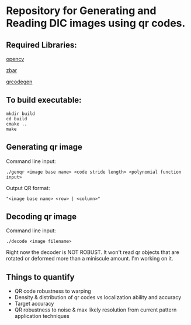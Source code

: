 # Repository for Generating and Reading DIC images using qr codes.

## Required Libraries:

[opencv](https://github.com/opencv/opencv)

[zbar](https://github.com/ZBar/ZBar)

[qrcodegen](https://www.nayuki.io/page/qr-code-generator-library)


## To build executable:
```
mkdir build
cd build
cmake ..
make
```

## Generating qr image

Command line input:
```
./genqr <image base name> <code stride length> <polynomial function input>
```

Output QR format:
```
"<image base name> <row> | <column>"
```

## Decoding qr image
Command line input:
```
./decode <image filename>
```
Right now the decoder is NOT ROBUST. It won't read qr objects that are rotated or deformed more than a miniscule amount. I'm working on it.
## Things to quantify
- QR code robustness to warping
- Density & distribution of qr codes vs localization ability and accuracy
- Target accuracy
- QR robustness to noise & max likely resolution from current pattern application techniques
